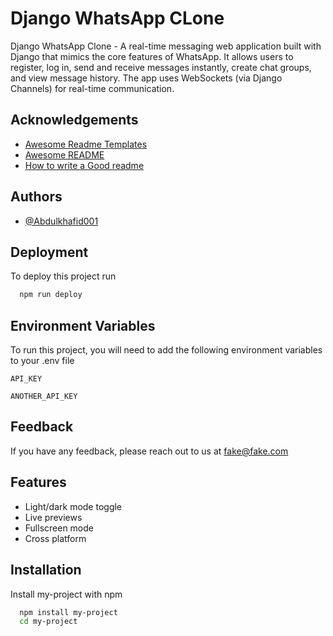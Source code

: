 # Django WhatsApp CLone

Django WhatsApp Clone - A real-time messaging web application built with Django that mimics the core features of WhatsApp. It allows users to register, log in, send and receive messages instantly, create chat groups, and view message history. The app uses WebSockets (via Django Channels) for real-time communication.

## Acknowledgements

- [Awesome Readme Templates](https://awesomeopensource.com/project/elangosundar/awesome-README-templates)
- [Awesome README](https://github.com/matiassingers/awesome-readme)
- [How to write a Good readme](https://bulldogjob.com/news/449-how-to-write-a-good-readme-for-your-github-project)

## Authors

- [@Abdulkhafid001](https://github.com/Abdulkhafid001/)

## Deployment

To deploy this project run

```bash
  npm run deploy
```

## Environment Variables

To run this project, you will need to add the following environment variables to your .env file

`API_KEY`

`ANOTHER_API_KEY`

## Feedback

If you have any feedback, please reach out to us at fake@fake.com

## Features

- Light/dark mode toggle
- Live previews
- Fullscreen mode
- Cross platform

## Installation

Install my-project with npm

```bash
  npm install my-project
  cd my-project
```

